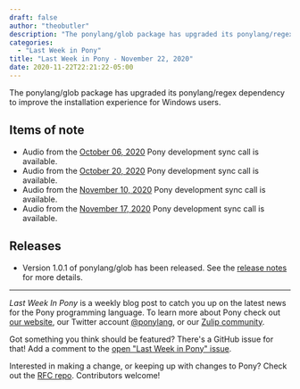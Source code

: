 ```yaml
---
draft: false
author: "theobutler"
description: "The ponylang/glob package has upgraded its ponylang/regex dependency to improve the installation experience for Windows users."
categories:
  - "Last Week in Pony"
title: "Last Week in Pony - November 22, 2020"
date: 2020-11-22T22:21:22-05:00
---
```


The ponylang/glob package has upgraded its ponylang/regex dependency to improve the installation experience for Windows users.
<!--more-->

## Items of note

- Audio from the [October 06, 2020](https://sync-recordings.ponylang.io/r/2020_10_06.m4a) Pony development sync call is available.
- Audio from the [October 20, 2020](https://sync-recordings.ponylang.io/r/2020_10_20.m4a) Pony development sync call is available.
- Audio from the [November 10, 2020](https://sync-recordings.ponylang.io/r/2020_11_10.m4a) Pony development sync call is available.
- Audio from the [November 17, 2020](https://sync-recordings.ponylang.io/r/2020_11_17.m4a) Pony development sync call is available.

## Releases

- Version 1.0.1 of ponylang/glob has been released.
See the [release notes](https://github.com/ponylang/glob/releases/tag/1.0.1) for more details.

---

_Last Week In Pony_ is a weekly blog post to catch you up on the latest news for the Pony programming language. To learn more about Pony check out [our website](https://ponylang.io), our Twitter account [@ponylang](https://twitter.com/ponylang), or our [Zulip community](https://ponylang.zulipchat.com).

Got something you think should be featured? There's a GitHub issue for that! Add a comment to the [open "Last Week in Pony" issue](https://github.com/ponylang/ponylang.github.io/issues?q=is%3Aissue+is%3Aopen+label%3Alast-week-in-pony).

Interested in making a change, or keeping up with changes to Pony? Check out the [RFC repo](https://github.com/ponylang/rfcs). Contributors welcome!

